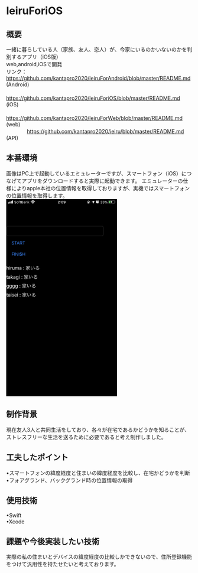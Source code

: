 # IeiruForiOS
## 概要
一緒に暮らしている人（家族、友人、恋人）が、今家にいるのかいないのかを判別するアプリ（iOS版）  
web,android,iOSで開発  
リンク：https://github.com/kantapro2020/IeiruForAndroid/blob/master/README.md (Android)  
　　　　https://github.com/kantapro2020/IeiruForiOS/blob/master/README.md (iOS)  
　　　　https://github.com/kantapro2020/IeiruForWeb/blob/master/README.md (web)  
　　　　https://github.com/kantapro2020/ieiru/blob/master/README.md (API)

## 本番環境
画像はPC上で起動しているエミュレーターですが、スマートフォン（iOS）につなげてアプリをダウンロードすると実際に起動できます。
エミュレーターの仕様によりapple本社の位置情報を取得しておりますが、実機ではスマートフォンの位置情報を取得します。  
<img src="/sampleiOS.png" width="300px">

## 制作背景
現在友人3人と共同生活をしており、各々が在宅であるかどうかを知ることが、ストレスフリーな生活を送るために必要であると考え制作しました。

## 工夫したポイント
•スマートフォンの緯度経度と住まいの緯度経度を比較し、在宅かどうかを判断  
•フォアグランド、バックグランド時の位置情報の取得

## 使用技術
•Swift  
•Xcode  

## 課題や今後実装したい技術
実際の私の住まいとデバイスの緯度経度の比較しかできないので、住所登録機能をつけて汎用性を持たせたいと考えております。
